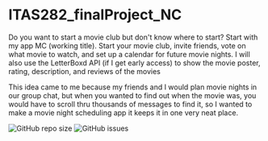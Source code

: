 # ITAS282_finalProject_NC

  Do you want to start a movie club but don't know where to start? Start with my app MC
(working title). Start your movie club, invite friends, vote on what movie to watch, and set up a calendar for future movie nights. I will also use the LetterBoxd API (if I get early access) to show the movie poster, rating, description, and reviews of the movies

  This idea came to me because my friends and I would plan movie nights in our group
chat, but when you wanted to find out when the movie was, you would have to scroll thru thousands of messages to find it, so I wanted to make a movie night scheduling app it keeps it in one very neat place. 

![GitHub repo size](https://img.shields.io/github/repo-size/Ncorbet19/ITAS282_finalProject_NC)
![GitHub issues](https://img.shields.io/github/issues/Ncorbet19/ITAS282_finalProject_NC)
